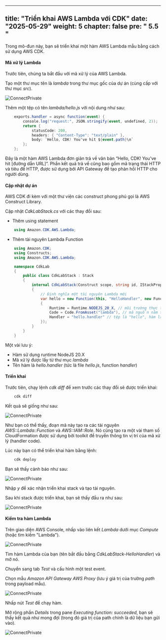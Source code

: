---

title: "Triển khai AWS Lambda với CDK"
date: "2025-05-29"
weight: 5
chapter: false
pre: " <b> 5.5 </b> "
---------------------

Trong mô-đun này, bạn sẽ triển khai một hàm AWS Lambda mẫu bằng cách sử dụng AWS CDK.

#### Mã xử lý Lambda

Trước tiên, chúng ta bắt đầu với mã xử lý của AWS Lambda.

Tạo một thư mục tên là *lambda* trong thư mục gốc của dự án (cùng cấp với thư mục *src*).

![ConnectPrivate](../../../images/5-Infrastructure/5.12.png)

Thêm một tệp có tên *lambda/hello.js* với nội dung như sau:

```csharp
    exports.handler = async function(event) {
        console.log("request:", JSON.stringify(event, undefined, 2));
        return {
            statusCode: 200,
            headers: { "Content-Type": "text/plain" },
            body: `Hello, CDK! You've hit ${event.path}\n`
        };
    };
```

Đây là một hàm AWS Lambda đơn giản trả về văn bản “Hello, CDK! You’ve hit [đường dẫn URL]”. Phần kết quả trả về cũng bao gồm mã trạng thái HTTP và tiêu đề HTTP, được sử dụng bởi API Gateway để tạo phản hồi HTTP cho người dùng.

#### Cập nhật dự án

AWS CDK đi kèm với một thư viện các construct phong phú gọi là AWS Construct Library.

Cập nhật *CdkLabStack.cs* với các thay đổi sau:

- Thêm using statement

```csharp
    using Amazon.CDK.AWS.Lambda;
```

- Thêm tài nguyên Lambda Function

```csharp
    using Amazon.CDK;
    using Constructs;
    using Amazon.CDK.AWS.Lambda;

    namespace CdkLab
    {
        public class CdkLabStack : Stack
        {
            internal CdkLabStack(Construct scope, string id, IStackProps props = null) : base(scope, id, props)
            {
                // Định nghĩa một tài nguyên Lambda mới
                var hello = new Function(this, "HelloHandler", new FunctionProps
                {
                    Runtime = Runtime.NODEJS_20_X, // môi trường thực thi
                    Code = Code.FromAsset("lambda"), // mã nguồn nằm trong thư mục "lambda"
                    Handler = "hello.handler" // tệp là "hello", hàm là "handler"
                });
            }
        }
    }
```

Một vài lưu ý:

- Hàm sử dụng runtime NodeJS 20.X
- Mã xử lý được lấy từ thư mục *lambda*
- Tên hàm là *hello.handler* (tức là file *hello.js*, function *handler*)

#### Triển khai

Trước tiên, chạy lệnh *cdk diff* để xem trước các thay đổi sẽ được triển khai:

```csharp
    cdk diff
```

Kết quả sẽ giống như sau:

![ConnectPrivate](../../../images/5-Infrastructure/5.13.png)

Như bạn có thể thấy, đoạn mã này tạo ra các tài nguyên *AWS::Lambda::Function* và *AWS::IAM::Role*. Nó cũng tạo ra một vài tham số CloudFormation được sử dụng bởi toolkit để truyền thông tin vị trí của mã xử lý (handler code).

Lúc này bạn có thể triển khai hàm bằng lệnh:

```csharp
    cdk deploy
```

Bạn sẽ thấy cảnh báo như sau:

![ConnectPrivate](../../../images/5-Infrastructure/5.14.png)

Nhập *y* để xác nhận triển khai stack và tạo tài nguyên.

Sau khi stack được triển khai, bạn sẽ thấy đầu ra như sau:

![ConnectPrivate](../../../images/5-Infrastructure/5.15.png)

#### Kiểm tra hàm Lambda

Trên giao diện AWS Console, nhấp vào liên kết *Lambda* dưới mục *Compute* (hoặc tìm kiếm "Lambda").

![ConnectPrivate](../../../images/5-Infrastructure/5.16.png)

Tìm hàm Lambda của bạn (tên bắt đầu bằng *CdkLabStack-HelloHandler*) và mở nó.

Chuyển sang tab *Test* và cấu hình một test event.

Chọn mẫu *Amazon API Gateway AWS Proxy* (lưu ý giá trị của trường *path* trong payload mẫu).

![ConnectPrivate](../../../images/5-Infrastructure/5.17.png)

Nhấp nút *Test* để chạy hàm.

Mở rộng phần *Details* trong pane *Executing function: succeeded*, bạn sẽ thấy kết quả như mong đợi (trong đó giá trị của path chính là dữ liệu bạn gửi vào).

![ConnectPrivate](../../../images/5-Infrastructure/5.18.png)
